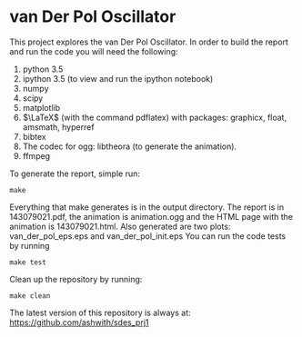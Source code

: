 van Der Pol Oscillator
=====================

This project explores the van Der Pol Oscillator. In order to build
the report and run the code you will need the following:

1. python 3.5
2. ipython 3.5 (to view and run the ipython notebook)
3. numpy
4. scipy
5. matplotlib
6. $\LaTeX$ (with the command pdflatex) with packages: graphicx, float, amsmath, hyperref
7. bibtex
8. The codec for ogg: libtheora (to generate the animation).
9. ffmpeg

To generate the report, simple run:

`make`

Everything that make generates is in the output directory. The report
is in 143079021.pdf, the animation is animation.ogg and the HTML
page with the animation is 143079021.html. Also generated are two
plots: van_der_pol_eps.eps and van_der_pol_init.eps
You can run the code tests by running

`make test`

Clean up the repository by running:

`make clean`

The latest version of this repository is always at:
https://github.com/ashwith/sdes_prj1
